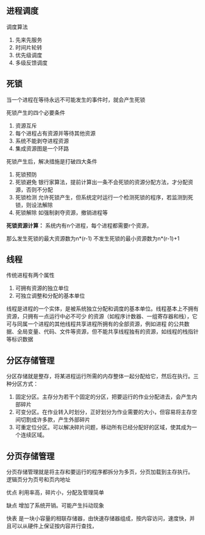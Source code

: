 ## 进程调度

调度算法
1. 先来先服务
2. 时间片轮转
3. 优先级调度
4. 多级反馈调度

## 死锁
当一个进程在等待永远不可能发生的事件时，就会产生死锁

死锁产生的四个必要条件
1. 资源互斥
2. 每个进程占有资源并等待其他资源
3. 系统不能剥夺进程资源
4. 集成资源图是一个环路

死锁产生后，解决措施是打破四大条件
1. 死锁预防
2. 死锁避免 银行家算法，提前计算出一条不会死锁的资源分配方法，才分配资源，否则不分配
3. 死锁检测 允许死锁产生，但系统定时运行一个检测死锁的程序，若监测到死锁，则设法解除
4. 死锁解除 如强制剥夺资源，撤销进程等

**死锁资源计算：**
系统内有n个进程，每个进程都需要r个资源，

那么发生死锁的最大资源数为n*(r-1)
不发生死锁的最小资源数为n*(r-1)+1

## 线程
传统进程有两个属性
1. 可拥有资源的独立单位
2. 可独立调整和分配的基本单位

线程是进程的一个实体，是被系统独立分配和调度的基本单位。线程基本上不拥有资源，只拥有一点运行中必不可少
的资源（如程序计数器、一组寄存器和栈），它可与同属一个进程的其他线程共享进程所拥有的全部资源，例如进程
的公共数据、全局变量、代码、文件等资源，但不能共享线程独有的资源，如线程的栈指针等标识数据

## 分区存储管理
分区存储就是整存，将某进程运行所需的内存整体一起分配给它，然后在执行。三种分区方式：
1. 固定分区。主存分为若干个固定的分区，把要运行的作业分配进去，会产生内部碎片
2. 可变分区。在作业转入时划分，正好划分为作业需要的大小，但容易将主存空间切割成许多款，产生外部碎片
3. 可重定位分区。可以解决碎片问题，移动所有已经分配好的区域，使其成为一个连续区域。


## 分页存储管理
分页存储管理就是将主存和要运行的程序都拆分为多页，分页加载到主存执行。
逻辑页分为页号和页内地址

优点 利用率高，碎片小，分配及管理简单

缺点 增加了系统开销。可能产生抖动现象

快表 是一块小容量的相联存储器，由快速存储器组成，按内容访问，速度快，并且可以从硬件上保证按内容并行查找，



